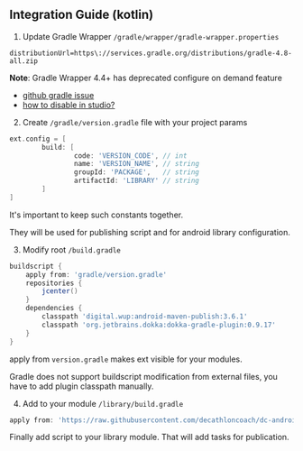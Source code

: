 ## Integration Guide (kotlin)

1. Update Gradle Wrapper `/gradle/wrapper/gradle-wrapper.properties`

```text
distributionUrl=https\://services.gradle.org/distributions/gradle-4.8-all.zip
```

**Note**: Gradle Wrapper 4.4+ has deprecated configure on demand feature

- [github gradle issue](https://github.com/gradle/gradle/issues/2868)
- [how to disable in studio?](https://raw.githubusercontent.com/decathloncoach/dc-android-sdk-publish/master/src/img/configure-on-demand.png)

2. Create `/gradle/version.gradle` file with your project params

```groovy
ext.config = [
        build: [
                code: 'VERSION_CODE', // int
                name: 'VERSION_NAME', // string
                groupId: 'PACKAGE',   // string
                artifactId: 'LIBRARY' // string
        ]
]
```

It's important to keep such constants together. 

They will be used for publishing script and for android library configuration.

3. Modify root `/build.gradle` 

```groovy
buildscript {
    apply from: 'gradle/version.gradle' 
    repositories {
        jcenter()
    }
    dependencies {
        classpath 'digital.wup:android-maven-publish:3.6.1'
        classpath 'org.jetbrains.dokka:dokka-gradle-plugin:0.9.17'
    }
}
```

apply from `version.gradle` makes ext visible for your modules. 

Gradle does not support buildscript modification from external files, you have to add plugin classpath manually.

4. Add to your module `/library/build.gradle`

```groovy
apply from: 'https://raw.githubusercontent.com/decathloncoach/dc-android-sdk-publish/master/publication.gradle'
```

Finally add script to your library module. That will add tasks for publication. 